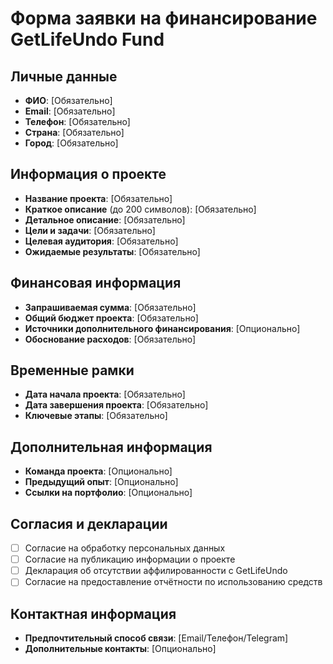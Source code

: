 # Форма заявки на финансирование GetLifeUndo Fund

## Личные данные
- **ФИО**: [Обязательно]
- **Email**: [Обязательно]
- **Телефон**: [Обязательно]
- **Страна**: [Обязательно]
- **Город**: [Обязательно]

## Информация о проекте
- **Название проекта**: [Обязательно]
- **Краткое описание** (до 200 символов): [Обязательно]
- **Детальное описание**: [Обязательно]
- **Цели и задачи**: [Обязательно]
- **Целевая аудитория**: [Обязательно]
- **Ожидаемые результаты**: [Обязательно]

## Финансовая информация
- **Запрашиваемая сумма**: [Обязательно]
- **Общий бюджет проекта**: [Обязательно]
- **Источники дополнительного финансирования**: [Опционально]
- **Обоснование расходов**: [Обязательно]

## Временные рамки
- **Дата начала проекта**: [Обязательно]
- **Дата завершения проекта**: [Обязательно]
- **Ключевые этапы**: [Обязательно]

## Дополнительная информация
- **Команда проекта**: [Опционально]
- **Предыдущий опыт**: [Опционально]
- **Ссылки на портфолио**: [Опционально]

## Согласия и декларации
- [ ] Согласие на обработку персональных данных
- [ ] Согласие на публикацию информации о проекте
- [ ] Декларация об отсутствии аффилированности с GetLifeUndo
- [ ] Согласие на предоставление отчётности по использованию средств

## Контактная информация
- **Предпочтительный способ связи**: [Email/Телефон/Telegram]
- **Дополнительные контакты**: [Опционально]